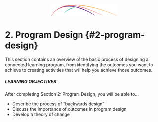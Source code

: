 <div style="text-align:center;"><img src="/assets/CL_Swoosh.png" alt="ConnectedLib: Helping librarians use digital media to make learning connections with youth"/></div>

# 2\. Program Design {#2-program-design}

This section contains an overview of the basic process of designing a connected learning program, from identifying the outcomes you want to achieve to creating activities that will help you achieve those outcomes.

<div class="table-format objectives"><span class="title"><h5>LEARNING OBJECTIVES</h5></span>
After completing Section 2: Program Design, you will be able to...
<ul><li>Describe the process of “backwards design”</li><li>Discuss the importance of outcomes in program design</li><li>Develop a theory of change</li></ul></div>
